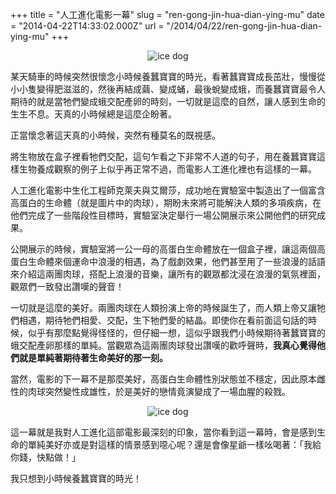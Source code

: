 +++
title = "人工進化電影一幕"
slug = "ren-gong-jin-hua-dian-ying-mu"
date = "2014-04-22T14:33:02.000Z"
url = "/2014/04/22/ren-gong-jin-hua-dian-ying-mu"
+++

<p style="text-align:center">
<img src="http://static.obeobe.com/image/blog-image/人工進化一幕.jpg" alt="ice dog">
</p>

某天騎車的時候突然很懷念小時候養蠶寶寶的時光，看著蠶寶寶成長茁壯，慢慢從小小隻變得肥滋滋的，然後再結成繭、變成蛹，最後蛻變成蛾，而養蠶寶寶最令人期待的就是當牠們變成蛾交配產卵的時刻，一切就是這麼的自然，讓人感到生命的生生不息。天真的小時候總是這麼企盼著。

正當懷念著這天真的小時候，突然有種莫名的既視感。

將生物放在盒子裡看牠們交配，這句乍看之下非常不人道的句子，用在養蠶寶寶這樣生物養成觀察的例子上似乎再正常不過，而電影人工進化裡也有這樣的一幕。

人工進化電影中生化工程師克萊夫與艾爾莎，成功地在實驗室中製造出了一個富含高蛋白的生命體（就是圖片中的肉球），期盼未來將可能解決人類的多項疾病，在他們完成了一些階段性目標時，實驗室決定舉行一場公開展示來公開他們的研究成果。

公開展示的時候，實驗室將一公一母的高蛋白生命體放在一個盒子裡，讓這兩個高蛋白生命體來個運命中浪漫的相遇，為了戲劇效果，他們甚至用了一些浪漫的話語來介紹這兩團肉球，搭配上浪漫的音樂，讓所有的觀眾都沈浸在浪漫的氣氛裡面，觀眾們一致發出讚嘆的聲音！

一切就是這麼的美好。兩團肉球在人類扮演上帝的時候誕生了，而人類上帝又讓牠們相遇，期待牠們相愛、交配，生下牠們愛的結晶。即使你在看前面這句話的時候，似乎有那麼點覺得怪怪的，但仔細一想，這似乎跟我們小時候期待著蠶寶寶的蛾交配產卵那樣的單純。當觀眾為這兩團肉球發出讚嘆的歡呼聲時，<strong>我真心覺得他們就是單純著期待著生命美好的那一刻。</strong>

當然，電影的下一幕不是那麼美好，高蛋白生命體性別狀態並不穩定，因此原本雌性的肉球突然變性成雄性，於是美好的戀情竟演變成了一場血腥的殺戮。

<p style="text-align:center">
<img src="http://static.obeobe.com/image/subtitle-image/我給你錢，快點做.jpg" alt="ice dog">
</p>

這一幕就是我對人工進化這部電影最深刻的印象，當你看到這一幕時，會是感到生命的單純美好亦或是對這樣的情景感到噁心呢？還是會像星爺一樣吆喝著：「我給你錢，快點做！」

我只想到小時候養蠶寶寶的時光！